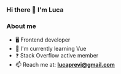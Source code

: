 ### Hi there 👋 I'm Luca

### About me

- 🖥️ Frontend developer
- 🌱 I'm currently learning Vue
- ❓ Stack Overflow active member
- 📫 Reach me at: **[lucaprevi@gmail.com](lucaprevi@gmail.com)**
